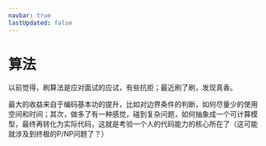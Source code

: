 ```yaml
---
navbar: true
lastUpdated: false
---
```


# 算法

以前觉得，刷算法是应对面试的应试，有些抗拒；最近刷了刷，发现真香。

最大的收益来自于编码基本功的提升，比如对边界条件的判断，如何尽量少的使用空间和时间；其次，做多了有一种感觉，碰到复杂问题，如何抽象成一个可计算模型，最终再转化为实际代码，这就是考验一个人的代码能力的核心所在了（这可能就涉及到终极的P/NP问题了？）